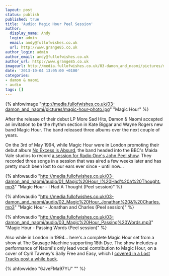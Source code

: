 ```yaml
---
layout: post
status: publish
published: true
title: 'Audio: Magic Hour Peel Session'
author:
  display_name: Andy
  login: admin
  email: andy@fullofwishes.co.uk
  url: http://www.grange85.co.uk
author_login: admin
author_email: andy@fullofwishes.co.uk
author_url: http://www.grange85.co.uk
imageurl: http://media.fullofwishes.co.uk/03-damon_and_naomi/pictures/magic-hour-photo.jpg
date: '2013-10-04 13:05:00 +0100'
categories:
- damon & naomi
- audio
tags: []
---
```

{% ahfowimage "http://media.fullofwishes.co.uk/03-damon_and_naomi/pictures/magic-hour-photo.jpg" "Magic Hour" %}
<p>After the release of their debut LP More Sad Hits, Damon & Naomi accepted an invitation to be the rhythm section in Kate Biggar and Wayne Rogers new band Magic Hour. The band released three albums over the next couple of years.</p>
<p>On the 3rd of May 1994, while Magic Hour were in London promoting their debut album <a href="/database/release/no-excess-is-absurd-magic-hour/">No Excess is Absurd</a>, the band headed into the BBC's Maida Vale studios to record <a href="http://www.bbc.co.uk/radio1/johnpeel/sessions/1990s/1994/May03magichour/">a session for Radio One's John Peel show</a>. They recorded three songs in a session that was aired a few weeks later and has pretty much been lost to our ears ever since - until now...</p>

{% ahfowaudio "http://media.fullofwishes.co.uk/03-damon_and_naomi/audio/01_Magic%20Hour_I%20Had%20a%20Thought.mp3" "Magic Hour - I Had A Thought (Peel session)" %}

{% ahfowaudio "http://media.fullofwishes.co.uk/03-damon_and_naomi/audio/02_Magic%20Hour_Jonathan%20&%20Charles.mp3" "Magic Hour - Jonathan and Charles (Peel session)" %}

{% ahfowaudio "http://media.fullofwishes.co.uk/03-damon_and_naomi/audio/03_Magic%20Hour_Passing%20Words.mp3" "Magic Hour - Passing Words (Peel session)" %}

<p>Also while in London in 1994... here's a complete Magic Hour set from a show at The Sausage Machine supporting 18th Dye. The show includes a performance of Naomi's only lead vocal contribution to Magic Hour, on a cover of Cyril Tawney's Sally Free and Easy, which I <a href="/2012/03/15/audio-lost-tracks-magic-hour-sally-free-and-easy/" title="Audio: Lost tracks: Magic Hour – Sally Free and Easy">covered in a Lost Tracks post a while back</a>.</p>
{% ahfowvideo "6JveFMa97YU" "" %}
